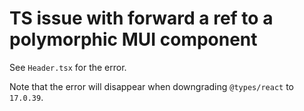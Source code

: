 # TS issue with forward a ref to a polymorphic MUI component

See `Header.tsx` for the error.

Note that the error will disappear when downgrading `@types/react` to `17.0.39`.

